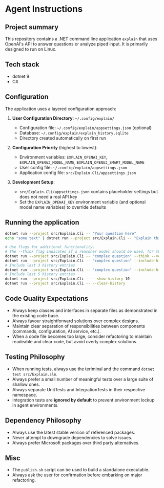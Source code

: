 # Agent Instructions

## Project summary
This repository contains a .NET command line application `explain` that uses OpenAI's API to answer questions or analyze piped input. It is primarily designed to run on Linux.

## Tech stack
- dotnet 9
- C#

## Configuration
The application uses a layered configuration approach:

1. **User Configuration Directory**: `~/.config/explain/`
   - Configuration file: `~/.config/explain/appsettings.json` (optional)
   - Database: `~/.config/explain/explain_history.sqlite`
   - Directory created automatically on first run

2. **Configuration Priority** (highest to lowest):
   - Environment variables: `EXPLAIN_OPENAI_KEY`, `EXPLAIN_OPENAI_MODEL_NAME`, `EXPLAIN_OPENAI_SMART_MODEL_NAME`
   - User config file: `~/.config/explain/appsettings.json`
   - Application config file: `src/Explain.Cli/appsettings.json`

3. **Development Setup**:
   - `src/Explain.Cli/appsettings.json` contains placeholder settings but does not need a real API key
   - Set the `EXPLAIN_OPENAI_KEY` environment variable (and optional model name variables) to override defaults

## Running the application

```bash
dotnet run --project src/Explain.Cli -- "Your question here"
echo "some text" | dotnet run --project src/Explain.Cli -- "Explain this"

# Use flags for additional functionality.
# The --think flag indicates if a reasoner model should be used, for though questions
dotnet run --project src/Explain.Cli -- "complex question" --think --verbose
dotnet run --project src/Explain.Cli -- "complex question" --include-history
# Include last 3 history entries
dotnet run --project src/Explain.Cli -- "complex question" --include-history 5
# Include last 5 history entries
dotnet run --project src/Explain.Cli -- --show-history 10
dotnet run --project src/Explain.Cli -- --clear-history
```

## Code Quality Expectations
- Always keep classes and interfaces in separate files as demonstrated in the existing code base.
- Always favour straightforward solutions over complex designs.
- Maintain clear separation of responsibilities between components (commands, configuration, AI service, etc.).
- When a code file becomes too large, consider refactoring to maintain readeable and clear code, but avoid overly complex solutions.

## Testing Philosophy
- When running tests, always use the teriminal and the command `dotnet test src/Explain.sln`.
- Always prefer a small number of meaningful tests over a large suite of shallow ones.
- Always separate UnitTests and IntegrationTests in their respective namespace.
- Integration tests are **ignored by default** to prevent environment lockup in agent environments.

## Dependency Philosophy
- Always use the latest stable version of referenced packages.
- Never attempt to downgrade dependencies to solve issues.
- Always prefer Microsoft packages over third party alternatives.

## Misc
- The `publish.sh` script can be used to build a standalone executable.
- Always ask the user for confirmation before embarking on major refactoring.